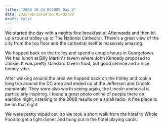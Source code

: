 ```yaml
---
title: "2009 10 24 DC2009 Day 2"
date: 2020-05-25T14:05:05-05:00
draft: false
---
```


We started the day with a mighty fine breakfast at Afterwards and then hit up a tourist trolley up to The National Cathedral. There's a great view of the city from the top floor and the cathedral itself is massively amazing.  

We hopped back on the trolley and spend a couple hours in Georgetown.  We had lunch at Billy Martin's tavern where John Kennedy proposed to Jackie. It was pretty standard tavern food, but good service and a nice, homey vibe.  

After walking around the area we hopped back on the trolley and took a long trip around the DC area and ended up at the Jefferson and Lincoln memorials. They were also worth seeing again, the Lincoln memorial is particularly inspiring. I found a great photo online of people there on election night, listening to the 2008 results on a small radio. A fine place to be on that night. 

We were pretty wiped out, so we took a short walk from the hotel to Whole Food to get a light dinner and hung out in the hotel playing cards. 
 